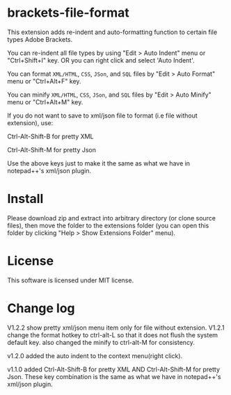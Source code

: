 brackets-file-format
============================

This extension adds re-indent and auto-formatting function to certain file types Adobe Brackets.

You can re-indent all file types by using "Edit > Auto Indent" menu or "Ctrl+Shift+I" key. OR you can right click and select 'Auto Indent'.

You can format `XML/HTML`, `CSS`, `JSon`, and `SQL` files by "Edit > Auto Format" menu or "Ctrl+Alt+F" key.

You can minify `XML/HTML`, `CSS`, `JSon`, and `SQL` files by "Edit > Auto Minify" menu or "Ctrl+Alt+M" key.

If you do not want to save to xml/json file to format (i.e file without extension), use:

Ctrl-Alt-Shift-B for pretty XML

Ctrl-Alt-Shift-M for pretty Json

Use the above keys just to make it the same as what we have in notepad++'s xml/json plugin.


Install
===

Please download zip and extract into arbitrary directory (or clone source files), then move the folder to the extensions folder (you can open this folder by clicking "Help > Show Extensions Folder" menu).


License
===
This software is licensed under MIT license.

Change log
===
V1.2.2 show pretty xml/json menu item only for file without extension.
V1.2.1
change the format hotkey to ctrl-alt-L so that it does not flush the system default key. also changed the minify to ctrl-alt-M for consistency.

v1.2.0
added the auto indent to the context menu(right click).

v1.1.0
added Ctrl-Alt-Shift-B for pretty XML AND Ctrl-Alt-Shift-M for pretty Json. These key combination is the same as what we have in notepad++'s xml/json plugin.

